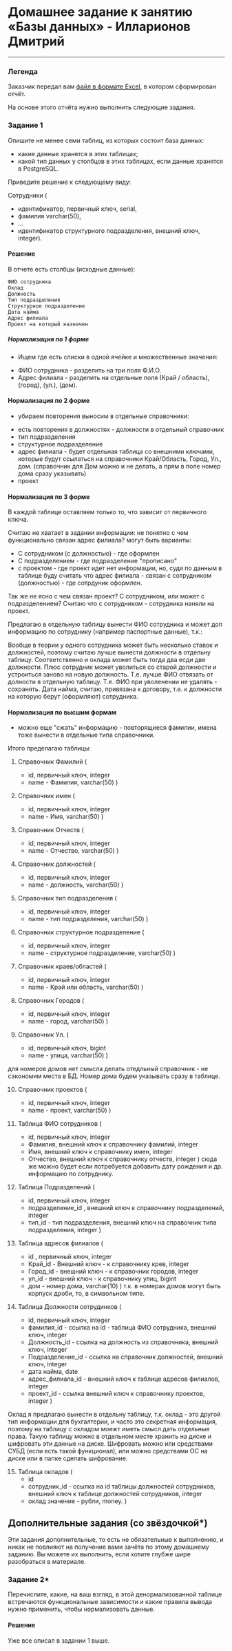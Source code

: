 # Домашнее задание к занятию «Базы данных» - Илларионов Дмитрий

---
### Легенда

Заказчик передал вам [файл в формате Excel](https://github.com/netology-code/sdb-homeworks/blob/main/resources/hw-12-1.xlsx), в котором сформирован отчёт. 

На основе этого отчёта нужно выполнить следующие задания.

### Задание 1

Опишите не менее семи таблиц, из которых состоит база данных:

- какие данные хранятся в этих таблицах;
- какой тип данных у столбцов в этих таблицах, если данные хранятся в PostgreSQL.

Приведите решение к следующему виду:

Сотрудники (

- идентификатор, первичный ключ, serial,
- фамилия varchar(50),
- ...
- идентификатор структурного подразделения, внешний ключ, integer).

#### Решение

В отчете есть столбцы (исходные данные):

```
ФИО сотрудника
Оклад
Должность
Тип подразделения
Структурное подразделение
Дата найма
Адрес филиала
Проект на который назначен
```


##### Нормализация по 1 форме

* Ищем где есть списки в одной ячейке и множественные значения:

- ФИО сотрудника - разделить на три поля Ф.И.О.
- Адрес филиала - разделить на отдельные поля (Край / область), (город), (ул.), (дом). 

#### Нормализация по 2 форме

* убираем повторения выносим в отдельные справочники:
- есть повторения в должностях - должности в отдельный справочник
- тип подразделения
- структурное подразделение
- адрес филиала - будет отдельная таблица со внешними ключами, которые будут ссылаться на справочники Край/Область, Город, Ул., дом. (справочник для Дом можно и не делать, а прям в поле номер дома сразу указывать)
- проект

#### Нормализация по 3 форме
В каждой таблице оставляем только то, что зависит от первичного ключа.

Считаю не хватает в задании информации: не понятно с чем функционально связан адрес филиала? могут быть варианты:
- С сотрудником (с должностью) - где оформлен
- С подразделением - где подразделение "прописано" 
- с проектом - где проект идет
нет информации, но, судя по данным в таблице буду считать что адрес филиала - связан с сотрудником (должностью) - где сотрдуник оформлен. 

Так же не ясно с чем связан проект? С сотрудником, или может с подразделением? Считаю что с сотрудником - сотрудника наняли на проект.

Предлагаю в отдельную таблицу вынести ФИО сотрудника и может доп информацию по сотруднику (например паспортные данные), т.к.:

Вообще в теории у одного сотрудника может быть несколько ставок и должностей, поэтому считаю лучше вынести должности в отдельну таблицу.
Соответственно и оклада может быть тогда два есди две должности.
Плюс сотрудник может уволиться со старой должности и устроиться заново на новую должность. Т.е. лучше ФИО отвязать от долности в отдельную таблицу. Т.е. ФИО при уволенении не удалять - сохранять.
Дата найма, считаю, привязана к договору, т.е. к должности на которую берут (оформляют) сотрудника.

#### Нормализация по высшим формам

- можно еще "сжать" информацию - повторящиеся фамилии, имена тоже вынести в отдельные типа справочники.


Итого пределагаю таблицы:

1. Справочник Фамилий (
    - id, первичный ключ, integer
    - name - Фамилия, varchar(50)
)

2. Справочник имен (
    - id, первичный ключ, integer
    - name - Имя, varchar(50)
)

3. Справочник Отчеств (
    - id, первичный ключ, integer
    - name - Отчество, varchar(50)
)

4. Справочник должностей (
    - id, первичный ключ, integer
    - name - должность, varchar(50)
)

5. Справочник тип подразделения (
    - id, первичный ключ, integer
    - name - тип подразделения, varchar(50)
)

6. Справочник структурное подразделение (
    - id, первичный ключ, integer
    - name - структурное подразделение, varchar(50)
)

7. Справочник краев/областей (
    - id, первичный ключ, integer
    - name - Край или область, varchar(50)
)

8. Справочник Городов (
    - id, первичный ключ, integer
    - name - город, varchar(50)
)

9. Справочник Ул. (
    - id, первичный ключ, bigint
    - name - улица, varchar(50)
)

для номеров домов нет смысла делать отедльный справочник - не сэкономим места в БД. Номер дома будем указывать сразу в таблице.

10. Справочник проектов (
    - id, первичный ключ, integer
    - name - проект, varchar(50)
)

11. Таблица ФИО сотрудников (
    - id, первичный ключ, integer
    - Фамилия, внешний ключ к справочнику фамилий, integer
    - Имя, внешний ключ к справочнику имен, integer
    - Отчество, внешний ключ к справочнику отчеств, integer
)
сюда же можно будет если потребуется добавить дату рождения и др. информацию по сотруднику.

12. Таблица Подразделений (
    - id, первичный ключ, integer
    - подразделение_id , внешний ключ к справочнику подразделений, integer
    - тип_id - тип подразделения, внешний ключ на справочник типа подразделения, integer
)

13. Таблица адресов филиалов (
    - id , первичный ключ, integer
    - Край_id - Внешний ключ - к справочнику крев, integer
    - Город_id - внешний ключ - к справочник городов, integer
    - ул_id -   внешний ключ - к справочнику улиц, bigint
    - дом - номер дома, varchar(10)
)
т.к. в номерах домов могут быть корпуск дроби, то, в символьном типе.

14. Таблица Должности сотрудинков (
    - id, первичный ключ, integer
    - фамилия_id - ссылка на id - таблица ФИО сотрудника, внешний ключ, integer
    - Должность_id - ссылка на должность из справочника, внешний ключ, integer
    - Подразделение_id - ссылка на справочник должностей, внешний ключ, integer
    - дата найма, date
    - адрес_филиала_id - внешний ключ к таблице адресов филиалов, integer
    - проект_id - ссылка внешний ключ к справочнику проектов, integer
)


Оклад я предлагаю вынести в отдельну таблицу, т.к. оклад - это другой тип информации для бухгалтерии, и часто это секретная информация, поэтому на таблицу с окладом моежт иметь смысл дать отдельные права. Такую таблицу можно в отдельном месте хранить на диске и шифровать эти данные на диске. Шифровать можно или средствами СУБД (если есть такой функционал), или можно средствами ОС на диске или в папке сделать шифрование.

15. Таблица окладов (
    - id
    - сотрудник_id - ссылка на id таблицы должностей сотрудников, внешний ключ к таблице должностей сотрудников, integer
    - оклад значение - рубли, money.
)



## Дополнительные задания (со звёздочкой*)
Эти задания дополнительные, то есть не обязательные к выполнению, и никак не повлияют на получение вами зачёта по этому домашнему заданию. Вы можете их выполнить, если хотите глубже шире разобраться в материале.


### Задание 2*

Перечислите, какие, на ваш взгляд, в этой денормализованной таблице встречаются функциональные зависимости и какие правила вывода нужно применить, чтобы нормализовать данные.

#### Решение

Уже все описал в задании 1 выше.

